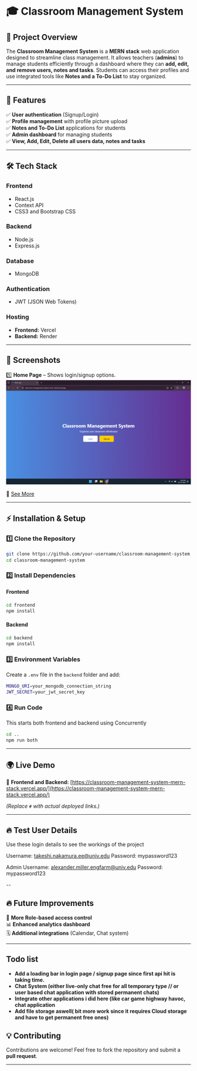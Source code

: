 # 🎓 Classroom Management System  

## 📌 Project Overview  

The **Classroom Management System** is a **MERN stack** web application designed to streamline class management. It allows teachers (**admins**) to manage students efficiently through a dashboard where they can **add, edit, and remove users, notes and tasks**. Students can access their profiles and use integrated tools like **Notes and a To-Do List** to stay organized.  

---

## 🚀 Features  

✅ **User authentication** (Signup/Login)  
✅ **Profile management** with profile picture upload  
✅ **Notes and To-Do List** applications for students  
✅ **Admin dashboard** for managing students  
✅ **View, Add, Edit, Delete all users data, notes and tasks**  
<!---✅ **Responsive and user-friendly UI**-->  

---

## 🛠️ Tech Stack  

### **Frontend**  
- React.js  
- Context API  
- CSS3 and Bootstrap CSS

### **Backend**  
- Node.js  
- Express.js  

### **Database**  
- MongoDB

### **Authentication**  
- JWT (JSON Web Tokens)  

### **Hosting**  
- **Frontend:** Vercel  
- **Backend:** Render  

---

## 📸 Screenshots  

1️⃣ **Home Page** – Shows login/signup options.  
   ![Home Page](./screenshots/homepage.png) 

🔗 [See More](/screenshots)  


---


## ⚡ Installation & Setup  

### 1️⃣ Clone the Repository  

```sh
git clone https://github.com/your-username/classroom-management-system.git
cd classroom-management-system
```

### 2️⃣ Install Dependencies  

#### Frontend  

```sh
cd frontend
npm install
```

#### Backend  

```sh
cd backend
npm install
```

### 3️⃣ Environment Variables  

Create a `.env` file in the `backend` folder and add:  

```sh
MONGO_URI=your_mongodb_connection_string
JWT_SECRET=your_jwt_secret_key
```
### 4️⃣ Run Code  
This  starts both frontend and backend using Concurrently

```sh
cd ..
npm run both
```

---

## 🌍 Live Demo  

🔗 **Frontend and Backend:** [https://classroom-management-system-mern-stack.vercel.app/](https://classroom-management-system-mern-stack.vercel.app/)  

_(Replace `#` with actual deployed links.)_  

---

## 🔥 Test User Details

Use these login details to see the workings of the project

Username: takeshi.nakamura.ee@univ.edu
Password: mypassword123

Admin Username: alexander.miller.engfarm@univ.edu
Password: mypassword123

--

## 🔥 Future Improvements  

🚀 **More Role-based access control**  
📊 **Enhanced analytics dashboard**  
🗓️ **Additional integrations** (Calendar, Chat system) 

---
## Todo list

- **Add a loading bar in login page / signup page since first api hit is taking time.**
- **Chat System (either live-only chat free for all temporary type // or user based chat application with stored permanent chats)**
- **Integrate other applications i did here (like car game highway havoc, chat application**
- **Add file storage aswell( bit more work since it requires Cloud storage and have to get permanent free ones)**



## 💡 Contributing  

Contributions are welcome! Feel free to fork the repository and submit a **pull request**.  

---
